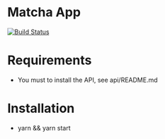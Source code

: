 # Matcha App

[![Build Status](https://api.cirrus-ci.com/github/GoogleChrome/puppeteer.svg)](https://cirrus-ci.com/github/GoogleChrome/puppeteer)

# Requirements

- You must to install the API, see api/README.md

# Installation

- yarn && yarn start
